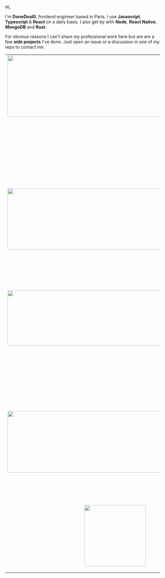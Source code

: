 Hi,

I'm <b>DoneDeal0</b>, frontend engineer based in Paris. I use <b>Javascript</b>, <b>Typescript</b> & <b>React</b> on a daily basis. I also get by with <b>Node</b>, <b>React Native</b>, <b>MongoDB</b> and <b>Rust</b>. 

For obvious reasons I can't share my professional work here but are are a few <b>side projects</b> I've done. Just open an issue or a discussion in one of my repo to contact me.

<table>
 
   <tr>
    <td  valign="top"><img src="https://user-images.githubusercontent.com/43271780/152162770-a0fc1912-1a7b-4b49-821f-08f600344683.png" width="700" height="200"></td>
    <td valign="top">
     <h3>Reapr</h3>
     <p>Dating app based on remaining lifetime. Live chat, notifications, complex search, dashboard, payment, in-depth profile edition, custom ui-system. Shipped with a Node/Typescript backend.</p>
     <p>🔒 Private repo.</p>
     </td>
  </tr>
 
<tr>
    <td  valign="top"><img src="https://user-images.githubusercontent.com/43271780/152168535-d3f5798e-b18c-426e-b383-6b1c806bfb60.png" width="500" height="200"></td>
    <td valign="top">
     <h3>Santa's Letters</h3>
     <p>Video game. Santa's has lost toddlers' letters and must retrieve them. But beware of angry kids' letters. Javascript & Typescript.</p>
     <a href="https://github.com/DoneDeal0/Santa-Letters">Repo</a>
     </td>
  </tr>
 
<tr>
    <td valign="top"><img src="https://user-images.githubusercontent.com/43271780/152165564-d129240d-e3d1-4643-beb5-f854699bf88c.png" width="700" height="180"></td>
    <td valign="top">
     <h3>Talkr</h3>
     <p>Tiniest i18n library for React on the market (less than 1kb). Supports Typescript, live autocompletion, complex plural rules, deeply nested keys.</p>
      <a href="https://github.com/DoneDeal0/Talkr">Repo</a>
     </td>
  </tr>
 
  <tr>
    <td>
     <p align="center" valign="center">
      <img src="https://user-images.githubusercontent.com/43271780/152169270-40603630-530b-4598-8398-13379820f113.png" width="700" height="200">
     </p>
   </td>
    <td valign="top">
     <h3>Mafia Quotes</h3>
     <p>Mobile app to discover famous mobster quotes. 7 categories, 37 mobsters. Includes biographies, search, random quote generator. Custom ui-system. React Native.</p>
     <p>🔒 Private repo.</p>
     </td>
  </tr>
 
   <tr>
    <td>
      <p align="center" valign="center">
      <img src="https://user-images.githubusercontent.com/43271780/152172134-b27a169f-86a3-42cb-a845-fc0e4975e567.png" width="200" height="200">
        </p>
   </td>
    <td valign="top">
     <h3>Deep Vault</h3>
     <p>Library to store data in the browser with AES encryption.</p>
       <a href="https://github.com/DoneDeal0/DeepVault">Repo</a>
     </td>
  </tr>
 
 
</table>
